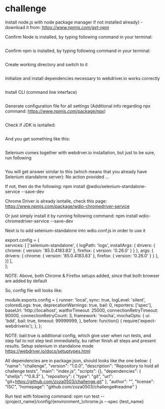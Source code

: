 # challenge

Install node.js with node package manager if not installed already) - download it from: 
*https://www.npmjs.com/get-npm*

Confirm Node is installed, by typing following command in your terminal:

```node -v
```

Confirm npm is installed, by typing following command in your terminal:

```npm -v
```

Create working directory and switch to it

```mkdir webdriverio-test && cd webdriverio-test
```

Initialize and install dependencies necessary to webdriver.io works correctly

```npm init -y
```

Install CLI (command line interface)

```npm i --save-dev @wdio/cli
```

Generate configuration file for all settings (Additional info regarding npx command: https://www.npmjs.com/package/npx)

```npx wdio config -y
```

Check if JDK is isntalled:

```java --version
```

And you get something like this:

```java version "1.8.0_281" ...
```

Selenium comes together with webdrver.io installation, but just to be sure, run following

```selenium-standalone
```

You will get answer similar to this (which means that you already have Selenium standalone server):
No action provided ...

If not, then do the following:
npm install @wdio/selenium-standalone-service --save-dev

Chrome Driver is already isntalle, check this page:
https://www.npmjs.com/package/wdio-chromedriver-service

Or just simply install it by running following command:
npm install wdio-chromedriver-service --save-dev

Next is to add selenium-standalone into wdio.conf.js in order to use it

export.config = {    
    services: [
        ['selenium-standalone', {
            logPath: 'logs',
            installArgs: {
                drivers: {
                    chrome: { version: '85.0.4183.83' },
                    firefox: { version: '0.26.0' }
                }
            },
            args: {
                drivers: {
                    chrome: { version: '85.0.4183.83' },
                    firefox: { version: '0.26.0' }
                }
            },
        }]
    ],    
};

NOTE: Above, both Chrome & Firefox setups added, since that both browser are added by default

So, config file will looks like:


module.exports.config = {
  runner: 'local',
  sync: true,
  logLevel: 'silent',
  coloredLogs: true,
  deprecationWarnings: true,
  bail: 0,
  reporters: ['spec'],
  baseUrl: 'http://localhost',
  waitforTimeout: 25000,
  connectionRetryTimeout: 90000,
  connectionRetryCount: 3,
  framework: 'mocha',
  mochaOpts: {
    ui: 'bdd',
    bail: true,
    timeout: 99999999,
  },
  before: function() {
    require('expect-webdriverio');
  },
};

NOTE: bail:true is additional config, which give user when run tests, and step fail to not step test immediatelly, bu rather finish all steps and present results.
Setup selenium in standalone mode
https://webdriver.io/docs/setuptypes.html

All dependencies are in package.json, should looks like the one below:
{
  "name": "challenge",
  "version": "1.0.0",
  "description": "Repository to hold all challenge tests",
  "main": "index.js",
  "scripts": {},
  "dependencies": {
    "shelljs": "^0.8.3"
  },
  "repository": {
    "type": "git",
    "url": "git+https://github.com/zoza0503/challenge.git"
  },
  "author": "",
  "license": "ISC",
  "homepage": "github.com/zoza0503/challenge#readme"
}

Run test with folowing command:
npm run test -- {project_name}/config/{environment_}chrome.js --spec {test_name}
